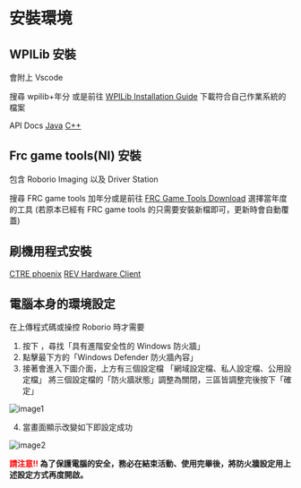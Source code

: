 <!-- title: [FRC8725] 軟體培訓教學 -->
<!-- description: 教你如何讓機器人動起來 -->
<!-- category: FRC -->
<!-- tags: FRC -->
<!-- published time: 2023/09/07 -->
<!-- cover: <?=customDirPath?>/image/articleCover/00000006.jpg -->


# 安裝環境
## WPILib 安裝
會附上 Vscode

搜尋 wpilib+年分 或是前往 [WPILib Installation Guide](https://docs.wpilib.org/en/stable/docs/zero-to-robot/step-2/wpilib-setup.html) 下載符合自己作業系統的檔案

API Docs 
[Java](https://github.wpilib.org/allwpilib/docs/release/java/index.html) 
[C++](https://github.wpilib.org/allwpilib/docs/release/cpp/index.html)

## Frc game tools(NI) 安裝
包含 Roborio Imaging 以及 Driver Station

搜尋 FRC game tools 加年分或是前往 [FRC Game Tools Download](https://www.ni.com/zh-tw/support/downloads/drivers/download.frc-game-tools.html#479842) 選擇當年度的工具
(若原本已經有 FRC game tools 的只需要安裝新檔即可，更新時會自動覆蓋)

## 刷機用程式安裝
[CTRE phoenix](https://store.ctr-electronics.com/software/)
[REV Hardware Client](https://docs.revrobotics.com/rev-hardware-client/)


## 電腦本身的環境設定
在上傳程式碼或操控 Roborio 時才需要

1. 按下 <font color="blue"><i class="fa fa-windows fa-fw"></i></font>，尋找「具有進階安全性的 Windows 防火牆」
2. 點擊最下方的「Windows Defender 防火牆內容」
3. 接著會進入下圖介面，上方有三個設定檔
「網域設定檔、私人設定檔、公用設定檔」 將三個設定檔的「防火牆狀態」調整為關閉，三區皆調整完後按下「確定」

![image1](image/articleImage/frc8725_software_edu_image1)

4. 當畫面顯示改變如下即設定成功

![image2](image/articleImage/frc8725_software_edu_image2)

**<font color="#f00">請注意!!</font> 為了保護電腦的安全，務必在結束活動、使用完畢後，將防火牆設定用上述設定方式再度開啟。**



